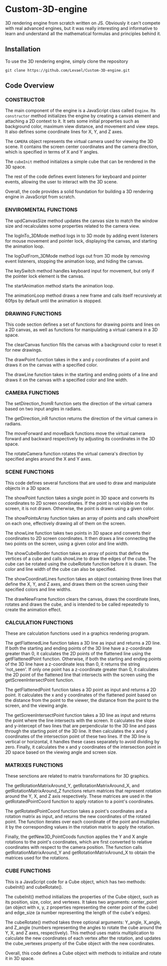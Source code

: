 # Custom-3D-engine

3D rendering engine from scratch written on JS. Obviously it can't compete with real advanced engines, but it was really interesting and informative to learn and understand all the mathematical formulas and principles behind it.

## Installation

To use the 3D rendering engine, simply clone the repository

```
git clone https://github.com/Levael/Custom-3D-engine.git
```

## Code Overview

### CONSTRUCTOR

The main component of the engine is a JavaScript class called `Engine`. Its `constructor` method initializes the engine by creating a canvas element and attaching a 2D context to it. It sets some initial properties such as background color, maximum view distance, and movement and view steps. It also defines some coordinate lines for X, Y, and Z axes.

The `CAMERA` object represents the virtual camera used for viewing the 3D scene. It contains the screen center coordinates and the camera direction, which is specified in terms of X and Y angles.

The `cubeInit` method initializes a simple cube that can be rendered in the 3D space.

The rest of the code defines event listeners for keyboard and pointer events, allowing the user to interact with the 3D scene.

Overall, the code provides a solid foundation for building a 3D rendering engine in JavaScript from scratch.

### ENVIROMENTAL FUNCTIONS

The updCanvasSize method updates the canvas size to match the window size and recalculates some properties related to the camera view.

The logInTo_3DMode method logs in to 3D mode by adding event listeners for mouse movement and pointer lock, displaying the canvas, and starting the animation loop.

The logOutFrom_3DMode method logs out from 3D mode by removing event listeners, stopping the animation loop, and hiding the canvas.

The keySwitch method handles keyboard input for movement, but only if the pointer lock element is the canvas.

The startAnimation method starts the animation loop.

The animationLoop method draws a new frame and calls itself recursively at 60fps by default until the animation is stopped.

### DRAWING FUNCTIONS

This code section defines a set of functions for drawing points and lines on a 2D canvas, as well as functions for manipulating a virtual camera in a 3D space.

The clearCanvas function fills the canvas with a background color to reset it for new drawings.

The drawPoint function takes in the x and y coordinates of a point and draws it on the canvas with a specified color.

The drawLine function takes in the starting and ending points of a line and draws it on the canvas with a specified color and line width.

### CAMERA FUNCTIONS

The setDirection_fromR function sets the direction of the virtual camera based on two input angles in radians.

The getDirection_inR function returns the direction of the virtual camera in radians.

The moveForward and moveBack functions move the virtual camera forward and backward respectively by adjusting its coordinates in the 3D space.

The rotateCamera function rotates the virtual camera's direction by specified angles around the X and Y axes.

### SCENE FUNCTIONS

This code defines several functions that are used to draw and manipulate objects in a 3D space.

The showPoint function takes a single point in 3D space and converts its coordinates to 2D screen coordinates. If the point is not visible on the screen, it is not drawn. Otherwise, the point is drawn using a given color.

The showPointsArray function takes an array of points and calls showPoint on each one, effectively drawing all of them on the screen.

The showLine function takes two points in 3D space and converts their coordinates to 2D screen coordinates. It then draws a line connecting the two points on the screen, using a given color and line width.

The showCubeBorder function takes an array of points that define the vertices of a cube and calls showLine to draw the edges of the cube. The cube can be rotated using the cubeRotate function before it is drawn. The color and line width of the cube can also be specified.

The showCoordinatLines function takes an object containing three lines that define the X, Y, and Z axes, and draws them on the screen using their specified colors and line widths.

The drawNewFrame function clears the canvas, draws the coordinate lines, rotates and draws the cube, and is intended to be called repeatedly to create the animation effect.

### CALCULATION FUNCTIONS

These are calculation functions used in a graphics rendering program.

The getFlattenedLine function takes a 3D line as input and returns a 2D line. If both the starting and ending points of the 3D line have a z-coordinate greater than 0, it calculates the 2D points of the flattened line using the getFlattenedPoint function. Otherwise, if both the starting and ending points of the 3D line have a z-coordinate less than 0, it returns the string 'not_seen'. If only one point has a z-coordinate greater than 0, it calculates the 2D point of the flattened line that intersects with the screen using the getScreenIntersectPoint function.

The getFlattenedPoint function takes a 3D point as input and returns a 2D point. It calculates the x and y coordinates of the flattened point based on the distance from the point to the viewer, the distance from the point to the screen, and the viewing angle.

The getScreenIntersectPoint function takes a 3D line as input and returns the point where the line intersects with the screen. It calculates the slope and y-intercept of two lines that are perpendicular to the 3D line and pass through the starting point of the 3D line. It then calculates the x and y coordinates of the intersection point of these two lines. If the 3D line is vertical or horizontal, it handles these cases separately to avoid dividing by zero. Finally, it calculates the x and y coordinates of the intersection point in 2D space based on the viewing angle and screen size.

### MATRIXES FUNCTIONS

These senctions are related to matrix transformations for 3D graphics.

The getRotationMatrixAround_Y, getRotationMatrixAround_X, and getRotationMatrixAround_Z functions return matrices that represent rotation around the Y, X, and Z axis respectively. These matrices are used in the getRotatedPointCoord function to apply rotation to a point's coordinates.

The getRotatedPointCoord function takes a point's coordinates and a rotation matrix as input, and returns the new coordinates of the rotated point. The function iterates over each coordinate of the point and multiplies it by the corresponding values in the rotation matrix to apply the rotation.

Finally, the getNew3D_PointCoods function applies the Y and X angle rotations to the point's coordinates, which are first converted to relative coordinates with respect to the camera position. The function calls getRotationMatrixAround_Y and getRotationMatrixAround_X to obtain the matrices used for the rotations.

### CUBE FUNCTIONS 

This is a JavaScript code for a Cube object, which has two methods: cubeInit() and cubeRotate().

The cubeInit() method initializes the properties of the Cube object, such as its position, size, color, and vertexes. It takes two arguments: center_point (an object with x, y, z properties representing the center point of the cube) and edge_size (a number representing the length of the cube's edges).

The cubeRotate() method takes three optional arguments: Y_angle, X_angle, and Z_angle (numbers representing the angles to rotate the cube around the Y, X, and Z axes, respectively). This method uses matrix multiplication to calculate the new coordinates of each vertex after the rotation, and updates the cube_vertexes property of the Cube object with the new coordinates.

Overall, this code defines a Cube object with methods to initialize and rotate it in 3D space.
